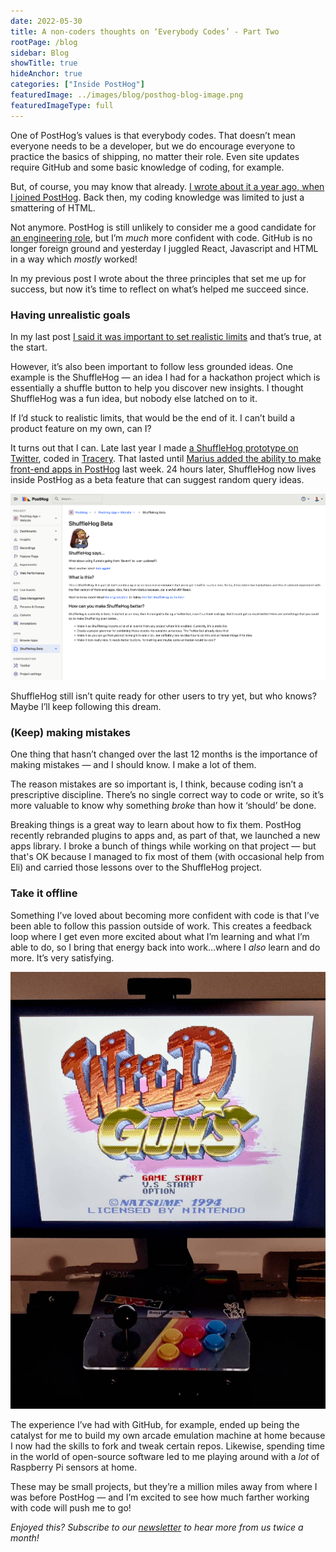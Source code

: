 ```yaml
---
date: 2022-05-30
title: A non-coders thoughts on ‘Everybody Codes’ - Part Two
rootPage: /blog
sidebar: Blog
showTitle: true
hideAnchor: true
categories: ["Inside PostHog"]
featuredImage: ../images/blog/posthog-blog-image.png
featuredImageType: full
---
```


One of PostHog’s values is that everybody codes. That doesn’t mean everyone needs to be a developer, but we do encourage everyone to practice the basics of shipping, no matter their role. Even site updates require GitHub and some basic knowledge of coding, for example. 

But, of course, you may know that already. [I wrote about it a year ago, when I joined PostHog](/blog/a-non-coders-thoughts-on-everybody-codes-culture). Back then, my coding knowledge was limited to just a smattering of HTML.

Not anymore. PostHog is still unlikely to consider me a good candidate for [an engineering  role](/careers), but I’m _much_ more confident with code. GitHub is no longer foreign ground and yesterday I juggled React, Javascript and HTML in a way which _mostly_ worked! 

In my previous post I wrote about the three principles that set me up for success, but now it’s time to reflect on what’s helped me succeed since. 

### Having unrealistic goals
In my last post [I said it was important to set realistic limits](blog/a-non-coders-thoughts-on-everybody-codes-culture) and that’s true, at the start.

However, it’s also been important to follow less grounded ideas. One example is the ShuffleHog — an idea I had for a hackathon project which is essentially a shuffle button to help you discover new insights. I thought ShuffleHog was a fun idea, but nobody else latched on to it.

If I’d stuck to realistic limits, that would be the end of it. I can’t  build a product feature on my own, can I?

It turns out that I can. Late last year I made [a ShuffleHog prototype on Twitter](https://twitter.com/thehogbot), coded in [Tracery](https://www.tracery.io/). That lasted until [Marius added the ability to make front-end apps in PostHog](https://github.com/PostHog/posthog/issues/9654#issuecomment-1133222836) last week. 24 hours later, ShuffleHog now lives inside PostHog as a beta feature that can suggest random query ideas.

![ShuffleHog - AKA PostHog's Best Feature](../images/blog/non-coders-thoughts/shufflehog_app.png)

ShuffleHog still isn’t quite ready for other users to try yet, but who knows? Maybe I’ll keep following this dream. 

### (Keep) making mistakes
One thing that hasn’t changed over the last 12 months is the importance of making mistakes — and I should know. I make a lot of them.

The reason mistakes are so important is, I think, because coding isn’t a prescriptive discipline. There’s no single correct way to code or write, so it’s more valuable to know why something _broke_ than how it ‘should’ be done. 

Breaking things is a great way to learn about how to fix them. PostHog recently rebranded plugins to apps and, as part of that, we launched a new apps library. I broke a bunch of things while working on that project — but that's OK because I managed to fix most of them (with occasional help from Eli) and carried those lessons over to the ShuffleHog project.

### Take it offline
Something I’ve loved about becoming more confident with code is that I’ve been able to follow this passion outside of work. This creates a feedback loop where I get even more excited about what I’m learning and what I’m able to do, so I bring that energy back into work…where I _also_ learn and do more. It’s very satisfying. 

![Joe's Open Source Arcade](../images/blog/non-coders-thoughts/arcade_open_source.png)

The experience I’ve had with GitHub, for example, ended up being the catalyst for me to build my own arcade emulation machine at home because I now had the skills to fork and tweak certain repos. Likewise, spending time in the world of open-source software led to me playing around with a _lot_ of Raspberry Pi sensors at home.

These may be small projects, but they’re a million miles away from where I was before PostHog — and I’m excited to see how much farther working with code will push me to go!

_Enjoyed this? Subscribe to our [newsletter](/newsletter) to hear more from us twice a month!_

<NewsletterForm
compact
/>

